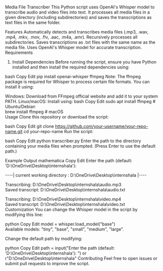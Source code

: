 Media File Transcriber
This Python script uses OpenAI's Whisper model to transcribe audio and video files into text. It processes all media files in a given directory (including subdirectories) and saves the transcriptions as text files in the same folder.

Features
Automatically detects and transcribes media files (.mp3, .wav, .mp4, .mkv, .mov, .flv, .aac, .m4a, .amr).
Recursively processes all subdirectories.
Saves transcriptions as .txt files with the same name as the media file.
Uses OpenAI's Whisper model for accurate transcription.
Requirements
1. Install Dependencies
Before running the script, ensure you have Python installed and then install the required dependencies using:

bash
Copy
Edit
pip install openai-whisper ffmpeg
Note: The ffmpeg package is required for Whisper to process certain file formats. You can install it using:

Windows: Download from FFmpeg official website and add it to your system PATH.
Linux/macOS: Install using:
bash
Copy
Edit
sudo apt install ffmpeg  # Ubuntu/Debian  
brew install ffmpeg       # macOS  
Usage
Clone this repository or download the script:

bash
Copy
Edit
git clone https://github.com/your-username/your-repo-name.git
cd your-repo-name
Run the script:

bash
Copy
Edit
python transcriber.py
Enter the path to the directory containing your media files when prompted. (Press Enter to use the default path.)

Example Output
mathematica
Copy
Edit
Enter the path (default: 'D:\OneDrive\Desktop\internshala'):  
 
----| current working directory : D:\OneDrive\Desktop\internshala |----  

Transcribing: D:\OneDrive\Desktop\internshala\audio.mp3  
Saved transcript: D:\OneDrive\Desktop\internshala\audio.txt  

Transcribing: D:\OneDrive\Desktop\internshala\video.mp4  
Saved transcript: D:\OneDrive\Desktop\internshala\video.txt  
Customization
You can change the Whisper model in the script by modifying this line:

python
Copy
Edit
model = whisper.load_model("base")  
Available models: "tiny", "base", "small", "medium", "large".

Change the default path by modifying:

python
Copy
Edit
path = input("Enter the path (default: 'D:\\OneDrive\\Desktop\\internshala'): ") or r"D:\OneDrive\Desktop\internshala"
Contributing
Feel free to open issues or submit pull requests to improve the script.
